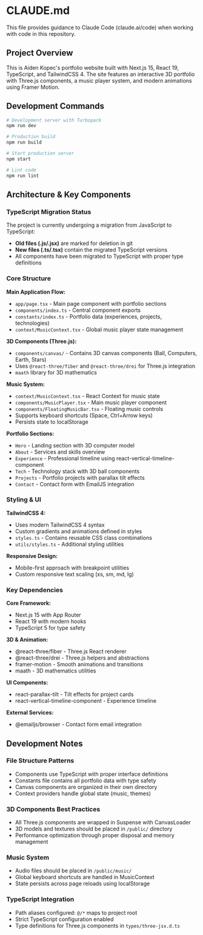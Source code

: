 # CLAUDE.md

This file provides guidance to Claude Code (claude.ai/code) when working with code in this repository.

## Project Overview

This is Aiden Kopec's portfolio website built with Next.js 15, React 19, TypeScript, and TailwindCSS 4. The site features an interactive 3D portfolio with Three.js components, a music player system, and modern animations using Framer Motion.

## Development Commands

```bash
# Development server with Turbopack
npm run dev

# Production build
npm run build

# Start production server
npm start

# Lint code
npm run lint
```

## Architecture & Key Components

### TypeScript Migration Status
The project is currently undergoing a migration from JavaScript to TypeScript:
- **Old files (.js/.jsx)** are marked for deletion in git
- **New files (.ts/.tsx)** contain the migrated TypeScript versions
- All components have been migrated to TypeScript with proper type definitions

### Core Structure

**Main Application Flow:**
- `app/page.tsx` - Main page component with portfolio sections
- `components/index.ts` - Central component exports
- `constants/index.ts` - Portfolio data (experiences, projects, technologies)
- `context/MusicContext.tsx` - Global music player state management

**3D Components (Three.js):**
- `components/canvas/` - Contains 3D canvas components (Ball, Computers, Earth, Stars)
- Uses `@react-three/fiber` and `@react-three/drei` for Three.js integration
- `maath` library for 3D mathematics

**Music System:**
- `context/MusicContext.tsx` - React Context for music state
- `components/MusicPlayer.tsx` - Main music player component
- `components/FloatingMusicBar.tsx` - Floating music controls
- Supports keyboard shortcuts (Space, Ctrl+Arrow keys)
- Persists state to localStorage

**Portfolio Sections:**
- `Hero` - Landing section with 3D computer model
- `About` - Services and skills overview
- `Experience` - Professional timeline using react-vertical-timeline-component
- `Tech` - Technology stack with 3D ball components
- `Projects` - Portfolio projects with parallax tilt effects
- `Contact` - Contact form with EmailJS integration

### Styling & UI

**TailwindCSS 4:**
- Uses modern TailwindCSS 4 syntax
- Custom gradients and animations defined in styles
- `styles.ts` - Contains reusable CSS class combinations
- `utils/styles.ts` - Additional styling utilities

**Responsive Design:**
- Mobile-first approach with breakpoint utilities
- Custom responsive text scaling (xs, sm, md, lg)

### Key Dependencies

**Core Framework:**
- Next.js 15 with App Router
- React 19 with modern hooks
- TypeScript 5 for type safety

**3D & Animation:**
- @react-three/fiber - Three.js React renderer
- @react-three/drei - Three.js helpers and abstractions
- framer-motion - Smooth animations and transitions
- maath - 3D mathematics utilities

**UI Components:**
- react-parallax-tilt - Tilt effects for project cards
- react-vertical-timeline-component - Experience timeline

**External Services:**
- @emailjs/browser - Contact form email integration

## Development Notes

### File Structure Patterns
- Components use TypeScript with proper interface definitions
- Constants file contains all portfolio data with type safety
- Canvas components are organized in their own directory
- Context providers handle global state (music, themes)

### 3D Components Best Practices
- All Three.js components are wrapped in Suspense with CanvasLoader
- 3D models and textures should be placed in `/public/` directory
- Performance optimization through proper disposal and memory management

### Music System
- Audio files should be placed in `/public/music/`
- Global keyboard shortcuts are handled in MusicContext
- State persists across page reloads using localStorage

### TypeScript Integration
- Path aliases configured: `@/*` maps to project root
- Strict TypeScript configuration enabled
- Type definitions for Three.js components in `types/three-jsx.d.ts`